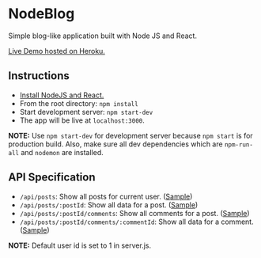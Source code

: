 # NodeBlog

Simple blog-like application built with Node JS and React.

[Live Demo hosted on Heroku.](https://nodeblog21.herokuapp.com/)

## Instructions

- [Install NodeJS and React.](https://reactjs.org/tutorial/tutorialhtml#setup-option-2-local-development-environment)
- From the root directory: `npm install`
- Start development server: `npm start-dev`
- The app will be live at `localhost:3000`.

**NOTE:** Use `npm start-dev` for development server because `npm start` is for production build. Also, make sure all dev dependencies which are `npm-run-all` and `nodemon` are installed.

## API Specification

- `/api/posts`: Show all posts for current user. ([Sample](https://nodeblog21.herokuapp.com/api/posts))
- `/api/posts/:postId`: Show all data for a post. ([Sample](https://nodeblog21.herokuapp.com/api/posts/1))
- `/api/posts/:postId/comments`: Show all comments for a post. ([Sample](https://nodeblog21.herokuapp.com/api/posts/1/comments))
- `/api/posts/:postId/comments/:commentId`: Show all data for a comment. ([Sample](https://nodeblog21.herokuapp.com/api/posts/1/comments/1))

**NOTE:** Default user id is set to 1 in server.js.
